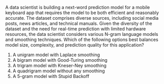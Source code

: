 A data scientist is building a next-word prediction model for a mobile keyboard app that requires the model to be both efficient and reasonably accurate. The dataset comprises diverse sources, including social media posts, news articles, and technical manuals. Given the diversity of the dataset and the need for real-time prediction with limited hardware resources, the data scientist considers various N-gram language models and smoothing techniques. Which of the following options best balances model size, complexity, and prediction quality for this application?

1. A unigram model with Laplace smoothing
2. A bigram model with Good-Turing smoothing
3. A trigram model with Kneser-Ney smoothing
4. A quadrigram model without any smoothing
5. A 5-gram model with Stupid Backoff